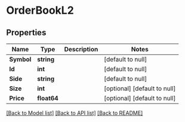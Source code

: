 # OrderBookL2

## Properties
Name | Type | Description | Notes
------------ | ------------- | ------------- | -------------
**Symbol** | **string** |  | [default to null]
**Id** | **int** |  | [default to null]
**Side** | **string** |  | [default to null]
**Size** | **int** |  | [optional] [default to null]
**Price** | **float64** |  | [optional] [default to null]

[[Back to Model list]](../README.md#documentation-for-models) [[Back to API list]](../README.md#documentation-for-api-endpoints) [[Back to README]](../README.md)


